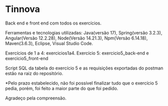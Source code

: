 # Tinnova

Back end e front end com todos os exercícios.

Ferramentas e tecnologias utilizadas:
Java(versão 17),
Spring(versão 3.2.3),
Angular(Versão 12.2.28),
Node(Versão 14.21.3),
Npm(Versão 6.14.18),
Maven(3.6.3),
Eclipse,
Visual Studio Code.

Exercícios de 1 a 4: exercicios1a4.
Exercício 5: exercicio5_back-end e exercicio5_front-end

Script SQL da tabela do exercício 5 e as requisições exportadas do postman estão na raiz do repositório.

*Pelo prazo estabelecido, não foi possível finalizar tudo que o exercício 5 pedia, porém, foi feito a maior parte do que foi pedido. 

Agradeço pela compreensão.


